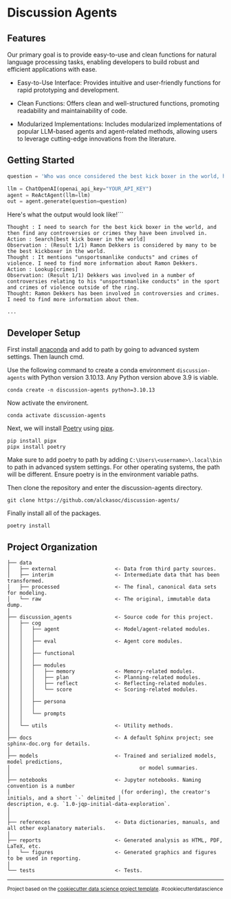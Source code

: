 
# Discussion Agents


## Features


 Our primary goal is to provide easy-to-use and clean functions for natural language processing tasks, enabling developers to build robust and efficient applications with ease.



- Easy-to-Use Interface: Provides intuitive and user-friendly functions for rapid prototyping and development.

- Clean Functions: Offers clean and well-structured functions, promoting readability and maintainability of code.

- Modularized Implementations: Includes modularized implementations of popular LLM-based agents and agent-related methods, allowing users to leverage cutting-edge innovations from the literature.


## Getting Started 

```python
question = 'Who was once considered the best kick boxer in the world, however he has been involved in a number of controversies relating to his "unsportsmanlike conducts" in the sport and crimes of violence outside of the ring?'

llm = ChatOpenAI(openai_api_key="YOUR_API_KEY")
agent = ReActAgent(llm=llm)
out = agent.generate(question=question)

```


Here's what the output would look like!```
```
Thought : I need to search for the best kick boxer in the world, and then find any controversies or crimes they have been involved in.
Action : Search[best kick boxer in the world]
Observation : (Result 1/1) Ramon Dekkers is considered by many to be the best kickboxer in the world.
Thought : It mentions "unsportsmanlike conducts" and crimes of violence. I need to find more information about Ramon Dekkers.
Action : Lookup[crimes]
Observation: (Result 1/1) Dekkers was involved in a number of controversies relating to his "unsportsmanlike conducts" in the sport and crimes of violence outside of the ring.
Thought: Ramon Dekkers has been involved in controversies and crimes. I need to find more information about them.

...

```

## Developer Setup

First install [anaconda](https://docs.anaconda.com/free/anaconda/install/windows/) and add to path by going to advanced system settings. Then launch cmd.

Use the following command to create a conda environment `discussion-agents` with Python version 3.10.13. Any Python version above 3.9 is viable.
```
conda create -n discussion-agents python=3.10.13
```
Now activate the environent.
```
conda activate discussion-agents
```
Next, we will install [Poetry](https://python-poetry.org/docs/) using [pipx](https://pipx.pypa.io/stable/docs/).
```
pip install pipx
pipx install poetry
```
Make sure to add poetry to path by adding `C:\Users\<username>\.local\bin` to path in advanced system settings. For other operating systems, the path will be different. Ensure poetry is in the environment variable paths.

Then clone the repository and enter the discussion-agents directory.
``` 
git clone https://github.com/alckasoc/discussion-agents/

```
Finally install all of the packages.
```
poetry install
```



Project Organization
------------

 

    ├── data
    │   ├── external                   <- Data from third party sources.
    │   ├── interim                    <- Intermediate data that has been transformed.
    │   ├── processed                  <- The final, canonical data sets for modeling.
    │   └── raw                        <- The original, immutable data dump.
    │
    ├── discussion_agents              <- Source code for this project.
    │   ├── cog   
    │   │   ├── agent                  <- Model/agent-related modules.
    │   │   │   
    │   │   ├── eval                   <- Agent core modules.
    │   │   │   
    │   │   ├── functional                  
    │   │   │
    │   │   ├── modules           
    │   │   │   ├── memory             <- Memory-related modules.
    │   │   │   ├── plan               <- Planning-related modules.
    │   │   │   ├── reflect            <- Reflecting-related modules.
    │   │   │   └── score              <- Scoring-related modules.
    │   │   │
    │   │   ├── persona             
    │   │   │
    │   │   └── prompts             
    │   │
    │   └── utils                      <- Utility methods.
    │       
    ├── docs                           <- A default Sphinx project; see sphinx-doc.org for details.
    │
    ├── models                         <- Trained and serialized models, model predictions,
    │                                          or model summaries.
    │       
    ├── notebooks                      <- Jupyter notebooks. Naming convention is a number 
    │                                    (for ordering), the creator's initials, and a short `-` delimited │                                     description, e.g. `1.0-jqp-initial-data-exploration`.
    │  
    │
    ├── references                     <- Data dictionaries, manuals, and all other explanatory materials.
    │
    ├── reports                        <- Generated analysis as HTML, PDF, LaTeX, etc.
    │   └── figures                    <- Generated graphics and figures to be used in reporting.
    │
    └── tests                          <- Tests.

---------



<p><small>Project based on the <a target="_blank" href="https://drivendata.github.io/cookiecutter-data-science/">cookiecutter data science project template</a>. #cookiecutterdatascience</small></p>
